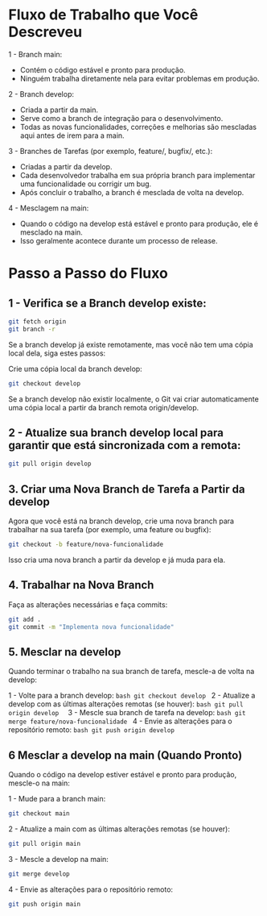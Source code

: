 # Fluxo de Trabalho que Você Descreveu
1 - Branch main:
  * Contém o código estável e pronto para produção.
  * Ninguém trabalha diretamente nela para evitar problemas em produção.

2 - Branch develop:
  * Criada a partir da main.
  * Serve como a branch de integração para o desenvolvimento.
  * Todas as novas funcionalidades, correções e melhorias são mescladas aqui antes de irem para a main.

3 - Branches de Tarefas (por exemplo, feature/, bugfix/, etc.):

  * Criadas a partir da develop.
  * Cada desenvolvedor trabalha em sua própria branch para implementar uma funcionalidade ou corrigir um bug.
  * Após concluir o trabalho, a branch é mesclada de volta na develop.

4 - Mesclagem na main:
  * Quando o código na develop está estável e pronto para produção, ele é mesclado na main.
  * Isso geralmente acontece durante um processo de release.

# Passo a Passo do Fluxo
## 1 - Verifica se a Branch develop existe:
  ```bash
  git fetch origin
  git branch -r
  ```
  Se a branch develop já existe remotamente, mas você não tem uma cópia local dela, siga estes passos:

  Crie uma cópia local da branch develop:
  ```bash
  git checkout develop
  ```
  Se a branch develop não existir localmente, o Git vai criar automaticamente uma cópia local a partir da branch remota origin/develop.

## 2 - Atualize sua branch develop local para garantir que está sincronizada com a remota:
```bash
git pull origin develop
```

## 3. Criar uma Nova Branch de Tarefa a Partir da develop
Agora que você está na branch develop, crie uma nova branch para trabalhar na sua tarefa (por exemplo, uma feature ou bugfix):
```bash
git checkout -b feature/nova-funcionalidade
```
Isso cria uma nova branch a partir da develop e já muda para ela.

## 4. Trabalhar na Nova Branch
Faça as alterações necessárias e faça commits:
```bash
git add .
git commit -m "Implementa nova funcionalidade"
```
## 5. Mesclar na develop
Quando terminar o trabalho na sua branch de tarefa, mescle-a de volta na develop:

   1 - Volte para a branch develop:
    ```bash
    git checkout develop
    ```
   2 - Atualize a develop com as últimas alterações remotas (se houver):
    ```bash
    git pull origin develop 
    ```
   3 - Mescle sua branch de tarefa na develop:
    ``` bash
    git merge feature/nova-funcionalidade 
    ```
   4 - Envie as alterações para o repositório remoto:
    ```bash
    git push origin develop 
    ```

## 6 Mesclar a develop na main (Quando Pronto)
Quando o código na develop estiver estável e pronto para produção, mescle-o na main:

1 - Mude para a branch main:
```bash
git checkout main
```
2 - Atualize a main com as últimas alterações remotas (se houver):
```bash
git pull origin main
```
3 - Mescle a develop na main:
```bash
git merge develop
```
4 - Envie as alterações para o repositório remoto:
```bash
git push origin main
```